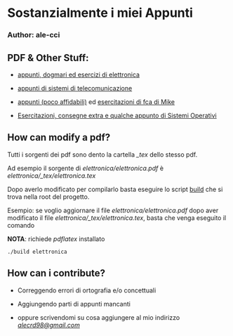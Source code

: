 # Sostanzialmente i miei Appunti
### Author: ale-cci

## PDF & Other Stuff:

* [appunti, dogmari ed esercizi di elettronica](https://github.com/ale-cci/Appunti/tree/master/elettronica)

* [appunti di sistemi di telecomunicazione](https://github.com/ale-cci/Appunti/tree/master/sdt)

* [appunti (poco affidabili)](https://github.com/ale-cci/Appunti/tree/master/fca) ed [esercitazioni di fca di Mike](https://github.com/ale-cci/Appunti/tree/master/fca/esercitazioni)

* [Esercitazioni, consegne extra e qualche appunto di Sistemi Operativi](https://github.com/ale-cci/Appunti/tree/master/ubungu)

## How can modify a pdf?

Tutti i sorgenti dei pdf sono dento la cartella *_tex* dello stesso pdf.

Ad esempio il sorgente di *elettronica/elettronica.pdf* è *elettronica/_tex/elettronica.tex*

Dopo averlo modificato per compilarlo basta eseguire lo script [build](https://github.com/ale-cci/Appunti/blob/master/build) che si trova nella root del progetto.

Esempio: se voglio aggiornare il file *elettronica/elettronica.pdf* dopo aver modificato il file *elettronica/_tex/elettronica.tex*, basta che venga eseguito il comando

**NOTA**: richiede *pdflatex* installato

```
./build elettronica
```

## How can i contribute?

* Correggendo errori di ortografia e/o concettuali

* Aggiungendo parti di appunti mancanti

* oppure scrivendomi su cosa aggiungere al mio indirizzo *alecrd98@gmail.com*


